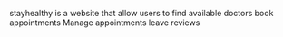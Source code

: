 stayhealthy is a website that allow users to 
    find available doctors 
    book appointments
    Manage appointments
    leave reviews
